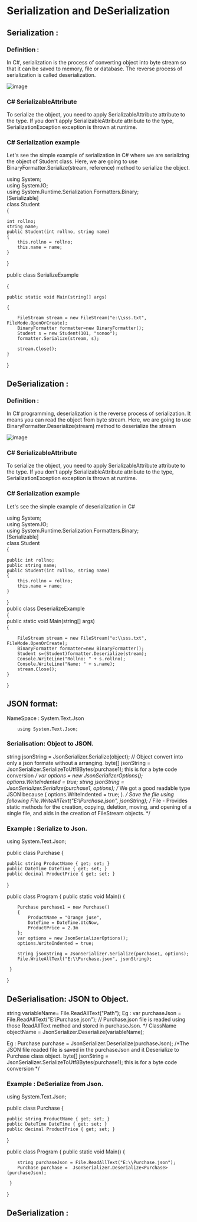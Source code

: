 # Serialization and DeSerialization 

## Serialization : 

  ### Definition : 
In C#, serialization is the process of converting object into byte stream so that it can be saved to memory, file or database. The reverse process of serialization is called deserialization.


 ![image](https://github.com/user-attachments/assets/b19588ba-e720-4fcc-8ac4-1c4444b21ebe)


### C# SerializableAttribute 
To serialize the object, you need to apply SerializableAttribute attribute to the type. If you don't apply SerializableAttribute attribute to the type, SerializationException exception is thrown at runtime.


### C# Serialization example
Let's see the simple example of serialization in C# where we are serializing the object of Student class. Here, we are going to use BinaryFormatter.Serialize(stream, reference) method to serialize the object.

using System;  
using System.IO;  
using System.Runtime.Serialization.Formatters.Binary;  
[Serializable]  
class Student  
{  

    int rollno;  
    string name;  
    public Student(int rollno, string name)  
    {  
        this.rollno = rollno;  
        this.name = name;  
    }  
    
}  

public class SerializeExample  

{  

    public static void Main(string[] args)  
    
    {  

        FileStream stream = new FileStream("e:\\sss.txt", FileMode.OpenOrCreate);  
        BinaryFormatter formatter=new BinaryFormatter();  
        Student s = new Student(101, "sonoo");  
        formatter.Serialize(stream, s);  
  
        stream.Close();  
    }  
}



## DeSerialization : 
### Definition : 
In C# programming, deserialization is the reverse process of serialization. It means you can read the object from byte stream. Here, we are going to use BinaryFormatter.Deserialize(stream) method to deserialize the stream

![image](https://github.com/user-attachments/assets/c957e99d-5648-4fce-ba41-4cb2bff7e661)
 

### C# SerializableAttribute 
To serialize the object, you need to apply SerializableAttribute attribute to the type. If you don't apply SerializableAttribute attribute to the type, SerializationException exception is thrown at runtime.


### C# Serialization example
Let's see the simple example of deserialization in C# 


using System;  
using System.IO;  
using System.Runtime.Serialization.Formatters.Binary;  
[Serializable]  
class Student  
{  

    public int rollno;  
    public string name;  
    public Student(int rollno, string name)  
    {  
        this.rollno = rollno;  
        this.name = name;  
    }  
}  
public class DeserializeExample  
{  
    public static void Main(string[] args)  
    {  
    
        FileStream stream = new FileStream("e:\\sss.txt", FileMode.OpenOrCreate);  
        BinaryFormatter formatter=new BinaryFormatter();  
        Student s=(Student)formatter.Deserialize(stream);  
        Console.WriteLine("Rollno: " + s.rollno);  
        Console.WriteLine("Name: " + s.name);  
        stream.Close();  
    }  
}  



## JSON format:

NameSpace : System.Text.Json
		
		using System.Text.Json;
		
### Serialisation: Object to JSON.

string jsonString = JsonSerializer.Serialize(object); // Object convert into only a json formate without a arranging. 
		byte[] jsonString = JsonSerializer.SerializeToUtf8Bytes(purchase1); this is for a byte code conversion */
    var options = new JsonSerializerOptions();
        		    options.WriteIndented = true;
    string jsonString = JsonSerializer.Serialize(purchase1, options); /* We got a good         readable type JSON because ( options.WriteIndented = true; ). */
Save the file using following
        File.WriteAllText("E:\\Purchase.json", jsonString); /* File - Provides static methods for the creation, copying, deletion, moving, and opening of a single file, and aids in the creation of FileStream objects. */


### Example : Serialize to Json.

using System.Text.Json;

public class Purchase
{

    public string ProductName { get; set; }
    public DateTime DateTime { get; set; }
    public decimal ProductPrice { get; set; }
}

public class Program
{
    public static void Main()
    {
    
        Purchase purchase1 = new Purchase()
        {
            ProductName = "Orange juse",
            DateTime = DateTime.UtcNow,
            ProductPrice = 2.3m
        };
        var options = new JsonSerializerOptions();
        options.WriteIndented = true;

        string jsonString = JsonSerializer.Serialize(purchase1, options);
        File.WriteAllText("E:\\Purchase.json", jsonString);

     }
}


## DeSerialisation: JSON to Object.


string variableName= File.ReadAllText("Path");
Eg : var purchaseJson = File.ReadAllText("E:\\Purchase.json");
// Purchase.json file is readed using those ReadAllText method and stored in purchaseJson. */
ClassName objectName = JsonSerializer.Deserialize<ClassName>(variableName);


Eg : Purchase purchase =  JsonSerializer.Deserialize<Purchase>(purchaseJson);
 /*The JSON file readed file is saved in the purchaseJson and it Deserialize to Purchase class object.
byte[] jsonString = JsonSerializer.SerializeToUtf8Bytes(purchase1); this is for a byte code conversion */
 

### Example : DeSerialize from Json.

using System.Text.Json;

public class Purchase
{

    public string ProductName { get; set; }
    public DateTime DateTime { get; set; }
    public decimal ProductPrice { get; set; }
}

public class Program
{
    public static void Main()
    { 
    
        string purchaseJson = File.ReadAllText("E:\\Purchase.json");
        Purchase purchase =  JsonSerializer.Deserialize<Purchase>(purchaseJson);

     }
}


   
   

## DeSerialization : 
